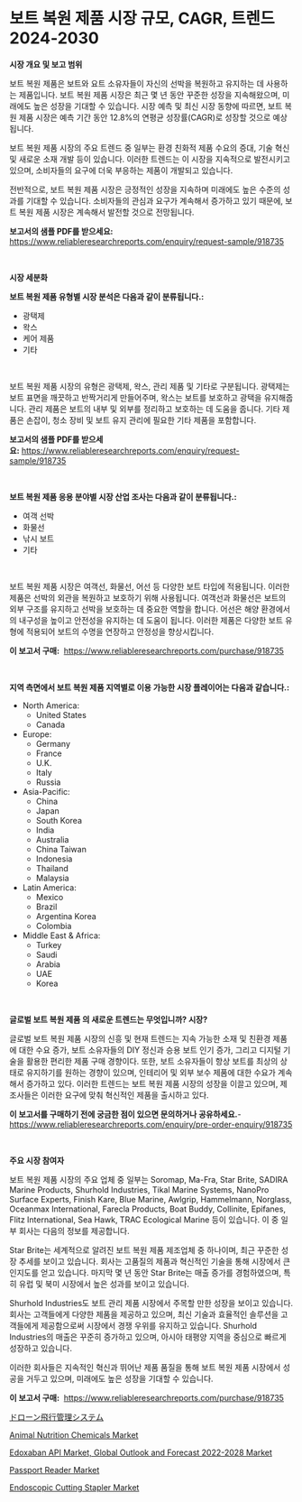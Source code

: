 <p><h1>보트 복원 제품 시장 규모, CAGR, 트렌드 2024-2030</h1></p><p><strong>시장 개요 및 보고 범위</strong></p>
<p><p>보트 복원 제품은 보트와 요트 소유자들이 자신의 선박을 복원하고 유지하는 데 사용하는 제품입니다. 보트 복원 제품 시장은 최근 몇 년 동안 꾸준한 성장을 지속해왔으며, 미래에도 높은 성장을 기대할 수 있습니다. 시장 예측 및 최신 시장 동향에 따르면, 보트 복원 제품 시장은 예측 기간 동안 12.8%의 연평균 성장률(CAGR)로 성장할 것으로 예상됩니다.</p><p>보트 복원 제품 시장의 주요 트렌드 중 일부는 환경 친화적 제품 수요의 증대, 기술 혁신 및 새로운 소재 개발 등이 있습니다. 이러한 트렌드는 이 시장을 지속적으로 발전시키고 있으며, 소비자들의 요구에 더욱 부응하는 제품이 개발되고 있습니다.</p><p>전반적으로, 보트 복원 제품 시장은 긍정적인 성장을 지속하며 미래에도 높은 수준의 성과를 기대할 수 있습니다. 소비자들의 관심과 요구가 계속해서 증가하고 있기 때문에, 보트 복원 제품 시장은 계속해서 발전할 것으로 전망됩니다.</p></p>
<p><strong>보고서의 샘플 PDF를 받으세요:</strong> <a href="https://www.reliableresearchreports.com/enquiry/request-sample/918735">https://www.reliableresearchreports.com/enquiry/request-sample/918735</a></p>
<p>&nbsp;</p>
<p><strong>시장 세분화</strong></p>
<p><strong>보트 복원 제품 유형별 시장 분석은 다음과 같이 분류됩니다.:</strong></p>
<p><ul><li>광택제</li><li>왁스</li><li>케어 제품</li><li>기타</li></ul></p>
<p>&nbsp;</p>
<p><p>보트 복원 제품 시장의 유형은 광택제, 왁스, 관리 제품 및 기타로 구분됩니다. 광택제는 보트 표면을 깨끗하고 반짝거리게 만들어주며, 왁스는 보트를 보호하고 광택을 유지해줍니다. 관리 제품은 보트의 내부 및 외부를 정리하고 보호하는 데 도움을 줍니다. 기타 제품은 손잡이, 청소 장비 및 보트 유지 관리에 필요한 기타 제품을 포함합니다.</p></p>
<p><strong>보고서의 샘플 PDF를 받으세요:</strong>&nbsp;<a href="https://www.reliableresearchreports.com/enquiry/request-sample/918735">https://www.reliableresearchreports.com/enquiry/request-sample/918735</a></p>
<p>&nbsp;</p>
<p><strong> 보트 복원 제품 응용 분야별 시장 산업 조사는 다음과 같이 분류됩니다.:</strong></p>
<p><ul><li>여객 선박</li><li>화물선</li><li>낚시 보트</li><li>기타</li></ul></p>
<p>&nbsp;</p>
<p><p>보트 복원 제품 시장은 여객선, 화물선, 어선 등 다양한 보트 타입에 적용됩니다. 이러한 제품은 선박의 외관을 복원하고 보호하기 위해 사용됩니다. 여객선과 화물선은 보트의 외부 구조를 유지하고 선박을 보호하는 데 중요한 역할을 합니다. 어선은 해양 환경에서의 내구성을 높이고 안전성을 유지하는 데 도움이 됩니다. 이러한 제품은 다양한 보트 유형에 적용되어 보트의 수명을 연장하고 안정성을 향상시킵니다.</p></p>
<p><strong>이 보고서 구매:</strong>&nbsp; <a href="https://www.reliableresearchreports.com/purchase/918735">https://www.reliableresearchreports.com/purchase/918735</a></p>
<p>&nbsp;</p>
<p><strong>지역 측면에서 보트 복원 제품 지역별로 이용 가능한 시장 플레이어는 다음과 같습니다.:</strong></p>
<p><ul>
    <li>
        North America:
        <ul>
            <li>United States</li>
            <li>Canada</li>
        </ul>
    </li>
    <li>
        Europe:
        <ul>
            <li>Germany</li>
            <li>France</li>
            <li>U.K.</li>
            <li>Italy</li>
            <li>Russia</li>
        </ul>
    </li>
    <li>
        Asia-Pacific:
        <ul>
            <li>China</li>
            <li>Japan</li>
            <li>South Korea</li>
            <li>India</li>
            <li>Australia</li>
            <li>China Taiwan</li>
            <li>Indonesia</li>
            <li>Thailand</li>
            <li>Malaysia</li>
        </ul>
    </li>
    <li>
        Latin America:
        <ul>
            <li>Mexico</li>
            <li>Brazil</li>
            <li>Argentina Korea</li>
            <li>Colombia</li>
        </ul>
    </li>
    <li>
        Middle East & Africa:
        <ul>
            <li>Turkey</li>
            <li>Saudi</li>
            <li>Arabia</li>
            <li>UAE</li>
            <li>Korea</li>
        </ul>
    </li>
    </ul></p>
<p>&nbsp;</p>
<p><strong>글로벌 보트 복원 제품 의 새로운 트렌드는 무엇입니까? 시장?</strong></p>
<p><p>글로벌 보트 복원 제품 시장의 신흥 및 현재 트렌드는 지속 가능한 소재 및 친환경 제품에 대한 수요 증가, 보트 소유자들의 DIY 정신과 승용 보트 인기 증가, 그리고 디지털 기술을 활용한 편리한 제품 구매 경향이다. 또한, 보트 소유자들이 항상 보트를 최상의 상태로 유지하기를 원하는 경향이 있으며, 인테리어 및 외부 보수 제품에 대한 수요가 계속해서 증가하고 있다. 이러한 트렌드는 보트 복원 제품 시장의 성장을 이끌고 있으며, 제조사들은 이러한 요구에 맞춰 혁신적인 제품을 출시하고 있다.</p></p>
<p><strong>이 보고서를 구매하기 전에 궁금한 점이 있으면 문의하거나 공유하세요.</strong>- <a href="https://www.reliableresearchreports.com/enquiry/pre-order-enquiry/918735">https://www.reliableresearchreports.com/enquiry/pre-order-enquiry/918735</a></p>
<p>&nbsp;</p>
<p><strong>주요 시장 참여자</strong></p>
<p><p>보트 복원 제품 시장의 주요 업체 중 일부는 Soromap, Ma-Fra, Star Brite, SADIRA Marine Products, Shurhold Industries, Tikal Marine Systems, NanoPro Surface Experts, Finish Kare, Blue Marine, Awlgrip, Hammelmann, Norglass, Oceanmax International, Farecla Products, Boat Buddy, Collinite, Epifanes, Flitz International, Sea Hawk, TRAC Ecological Marine 등이 있습니다. 이 중 일부 회사는 다음의 정보를 제공합니다.</p><p>Star Brite는 세계적으로 알려진 보트 복원 제품 제조업체 중 하나이며, 최근 꾸준한 성장 추세를 보이고 있습니다. 회사는 고품질의 제품과 혁신적인 기술을 통해 시장에서 큰 인지도를 얻고 있습니다. 마지막 몇 년 동안 Star Brite는 매출 증가를 경험하였으며, 특히 유럽 및 북미 시장에서 높은 성과를 보이고 있습니다.</p><p>Shurhold Industries도 보트 관리 제품 시장에서 주목할 만한 성장을 보이고 있습니다. 회사는 고객들에게 다양한 제품을 제공하고 있으며, 최신 기술과 효율적인 솔루션을 고객들에게 제공함으로써 시장에서 경쟁 우위를 유지하고 있습니다. Shurhold Industries의 매출은 꾸준히 증가하고 있으며, 아시아 태평양 지역을 중심으로 빠르게 성장하고 있습니다.</p><p>이러한 회사들은 지속적인 혁신과 뛰어난 제품 품질을 통해 보트 복원 제품 시장에서 성공을 거두고 있으며, 미래에도 높은 성장을 기대할 수 있습니다.</p></p>
<p><strong>이 보고서 구매:</strong>&nbsp;&nbsp;<a href="https://www.reliableresearchreports.com/purchase/918735">https://www.reliableresearchreports.com/purchase/918735</a></p>
<p><p><a href="https://github.com/ycmtqqhvk3273/Market-Research-Report-List-1/blob/main/1375298183945.md">ドローン飛行管理システム</a></p><p><a href="https://view.publitas.com/reportprime-1/animal-nutrition-chemicals-market-research-report-forecasted-for-period-from-2024-2031-by-market-type-market-application-and-region/">Animal Nutrition Chemicals Market</a></p><p><a href="https://pretty-mail-caf.notion.site/Edoxaban-API-Market-Global-Outlook-and-Forecast-2022-2028-Market-Analysis-and-Market-Size-Global-I-565a90746b1c47e19b490328caae45f2">Edoxaban API Market, Global Outlook and Forecast 2022-2028 Market</a></p><p><a href="https://view.publitas.com/reportprime-1/passport-reader-market-with-the-goal-of-estimating-the-market-size-and-future-growth-potential-of-various-market-segments-based-on-component-applications-end-user-and-region/">Passport Reader Market</a></p><p><a href="https://github.com/irfadac/Market-Research-Report-List-2/blob/main/endoscopic-cutting-stapler-market.md">Endoscopic Cutting Stapler Market</a></p></p>
